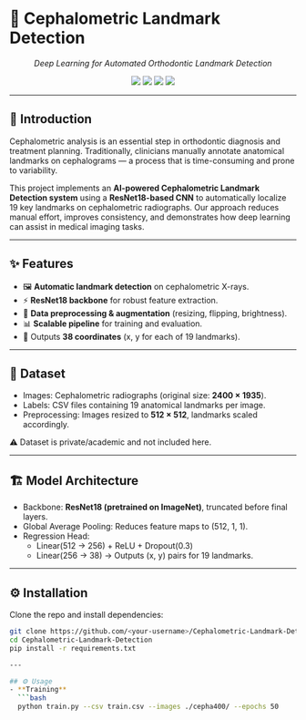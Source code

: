 # 🧠 Cephalometric Landmark Detection  

<p align="center">
  <em>Deep Learning for Automated Orthodontic Landmark Detection</em>
</p>

<p align="center">
  <img src="https://img.shields.io/badge/Python-3.8+-blue?logo=python" />
  <img src="https://img.shields.io/badge/PyTorch-2.0+-red?logo=pytorch" />
  <img src="https://img.shields.io/badge/Status-Active-brightgreen" />
  <img src="https://img.shields.io/badge/Contributions-Welcome-orange" />
</p>

---

## 📌 Introduction  
Cephalometric analysis is an essential step in orthodontic diagnosis and treatment planning. Traditionally, clinicians manually annotate anatomical landmarks on cephalograms — a process that is time-consuming and prone to variability.  

This project implements an **AI-powered Cephalometric Landmark Detection system** using a **ResNet18-based CNN** to automatically localize 19 key landmarks on cephalometric radiographs. Our approach reduces manual effort, improves consistency, and demonstrates how deep learning can assist in medical imaging tasks.  

---

## ✨ Features  
- 🖼️ **Automatic landmark detection** on cephalometric X-rays.  
- ⚡ **ResNet18 backbone** for robust feature extraction.  
- 🔄 **Data preprocessing & augmentation** (resizing, flipping, brightness).  
- 📊 **Scalable pipeline** for training and evaluation.  
- 🧪 Outputs **38 coordinates** (x, y for each of 19 landmarks).  

---

## 📂 Dataset  
- Images: Cephalometric radiographs (original size: **2400 × 1935**).  
- Labels: CSV files containing 19 anatomical landmarks per image.  
- Preprocessing: Images resized to **512 × 512**, landmarks scaled accordingly.  

⚠️ Dataset is private/academic and not included here.  

---

## 🏗️ Model Architecture  
- Backbone: **ResNet18 (pretrained on ImageNet)**, truncated before final layers.  
- Global Average Pooling: Reduces feature maps to (512, 1, 1).  
- Regression Head:  
  - Linear(512 → 256) + ReLU + Dropout(0.3)  
  - Linear(256 → 38) → Outputs (x, y) pairs for 19 landmarks.  

---

## ⚙️ Installation  
Clone the repo and install dependencies:  

```bash
git clone https://github.com/<your-username>/Cephalometric-Landmark-Detection.git
cd Cephalometric-Landmark-Detection
pip install -r requirements.txt

---

## ⚙️ Usage  
- **Training**  
  ```bash
  python train.py --csv train.csv --images ./cepha400/ --epochs 50


